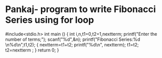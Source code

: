 # Pankaj- program to write Fibonacci Series using for loop
#include<stdio.h>
int main ()
{
int i,n,t1=0,t2=1,nextterm;
printf("Enter the number of terms;");
scanf("%d",&n);
printf("Fibonacci Series:%d \n%d\n",t1,t2);
{
nextterm=t1+t2;
printf("%d\n", nextterm);
t1=t2;
t2=nextterm ;
}
return 0;
}